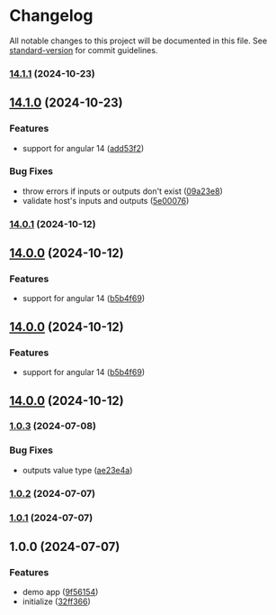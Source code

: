 # Changelog

All notable changes to this project will be documented in this file. See [standard-version](https://github.com/conventional-changelog/standard-version) for commit guidelines.

### [14.1.1](https://github.com/tuphan-27/ngx-lazy-directive/compare/v14.1.0...v14.1.1) (2024-10-23)

## [14.1.0](https://github.com/tuphan-27/ngx-lazy-directive/compare/v1.0.3...v14.1.0) (2024-10-23)


### Features

* support for angular 14 ([add53f2](https://github.com/tuphan-27/ngx-lazy-directive/commit/add53f2577ca954eaf66dac977f33cae9c8109d3))


### Bug Fixes

* throw errors if inputs or outputs don't exist ([09a23e8](https://github.com/tuphan-27/ngx-lazy-directive/commit/09a23e8cf614eaf691fc2505666db4102a209747))
* validate host's inputs and outputs ([5e00076](https://github.com/tuphan-27/ngx-lazy-directive/commit/5e00076ace4d647fb3cd126cd95e1bc6987ceb4d))

### [14.0.1](https://github.com/tuphan-27/ngx-lazy-directive/compare/v14.0.0...v14.0.1) (2024-10-12)

## [14.0.0](https://github.com/tuphan-27/ngx-lazy-directive/compare/v1.0.3...v14.0.0) (2024-10-12)


### Features

* support for angular 14 ([b5b4f69](https://github.com/tuphan-27/ngx-lazy-directive/commit/b5b4f69e72fa72b5210aca6b6b14946b5eb31400))

## [14.0.0](https://github.com/tuphan-27/ngx-lazy-directive/compare/v1.0.3...v14.0.0) (2024-10-12)


### Features

* support for angular 14 ([b5b4f69](https://github.com/tuphan-27/ngx-lazy-directive/commit/b5b4f69e72fa72b5210aca6b6b14946b5eb31400))

## [14.0.0](https://github.com/tuphan-27/ngx-lazy-directive/compare/v14.0.2...v14.0.0) (2024-10-12)

### [1.0.3](https://github.com/tuphan-27/ngx-lazy-directive/compare/v1.0.2...v1.0.3) (2024-07-08)


### Bug Fixes

* outputs value type ([ae23e4a](https://github.com/tuphan-27/ngx-lazy-directive/commit/ae23e4af38a2b3524c1b4b00c445ca8bf6e34edf))

### [1.0.2](https://github.com/tuphan-27/ngx-lazy-directive/compare/v1.0.1...v1.0.2) (2024-07-07)

### [1.0.1](https://github.com/tuphan-27/ngx-lazy-directive/compare/v1.0.0...v1.0.1) (2024-07-07)

## 1.0.0 (2024-07-07)


### Features

* demo app ([9f56154](https://github.com/tuphan-27/ngx-lazy-directive/commit/9f56154169bc1403af0c73e456cf651546620da2))
* initialize ([32ff366](https://github.com/tuphan-27/ngx-lazy-directive/commit/32ff3660c37a37e4c3f8f2dbd4d88730b73a0571))
